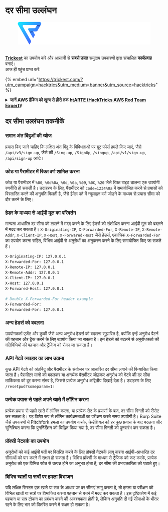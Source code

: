 # दर सीमा उल्लंघन

<figure><img src="../.gitbook/assets/image (3) (1) (1) (1) (1) (1).png" alt=""><figcaption></figcaption></figure>

\
[**Trickest**](https://trickest.com/?utm\_campaign=hacktrics\&utm\_medium=banner\&utm\_source=hacktricks) का उपयोग करें और आसानी से **सबसे उन्नत** समुदाय उपकरणों द्वारा संचालित **कार्यप्रवाह** बनाएं।\
आज ही पहुंच प्राप्त करें:

{% embed url="https://trickest.com/?utm_campaign=hacktrics&utm_medium=banner&utm_source=hacktricks" %}

<details>

<summary><strong>जानें AWS हैकिंग को शून्य से हीरो तक</strong> <a href="https://training.hacktricks.xyz/courses/arte"><strong>htARTE (HackTricks AWS Red Team Expert)</strong></a><strong>!</strong></summary>

HackTricks का समर्थन करने के अन्य तरीके:

* यदि आप अपनी कंपनी का **विज्ञापन HackTricks में देखना चाहते हैं** या **HackTricks को PDF में डाउनलोड करना चाहते हैं** तो [**सदस्यता योजनाएं देखें**](https://github.com/sponsors/carlospolop)!
* [**आधिकारिक PEASS और HackTricks स्वैग**](https://peass.creator-spring.com) प्राप्त करें
* हमारे विशेष [**NFTs**](https://opensea.io/collection/the-peass-family) संग्रह, [**The PEASS Family**](https://opensea.io/collection/the-peass-family) खोजें
* **शामिल हों** 💬 [**डिस्कॉर्ड समूह**](https://discord.gg/hRep4RUj7f) या [**टेलीग्राम समूह**](https://t.me/peass) और हमें **ट्विटर** 🐦 [**@carlospolopm**](https://twitter.com/hacktricks\_live)** पर फॉलो** करें।
* **अपने हैकिंग ट्रिक्स साझा करें, HackTricks** और [**HackTricks Cloud**](https://github.com/carlospolop/hacktricks-cloud) github repos में PRs सबमिट करके।

</details>

## दर सीमा उल्लंघन तकनीकें

### समान अंत बिंदुओं की खोज

प्रयास किए जाने चाहिए कि लक्षित अंत बिंदु के विविधताओं पर ब्रूट फोर्स हमले किए जाएं, जैसे `/api/v3/sign-up`, जैसे की `/Sing-up`, `/SignUp`, `/singup`, `/api/v1/sign-up`, `/api/sign-up` आदि।

### कोड या पैरामीटर में रिक्त वर्ण शामिल करना

कोड या पैरामीटर में `%00`, `%0d%0a`, `%0d`, `%0a`, `%09`, `%0C`, `%20` जैसे रिक्त बाइट डालना एक उपयोगी रणनीति हो सकती है। उदाहरण के लिए, पैरामीटर को `code=1234%0a` में समायोजित करने से प्रयासों को विस्तारित करने की अनुमति मिलती है, जैसे ईमेल पते में न्यूलाइन वर्ण जोड़ने के माध्यम से प्रयास सीमा को दौर करने के लिए।

### हेडर के माध्यम से आईपी मूल का परिवर्तन

मान्यता आधारित दर सीमा को टालने में मदद करने के लिए हेडर्स को संशोधित करना आईपी मूल को बदलने में मदद कर सकता है। `X-Originating-IP`, `X-Forwarded-For`, `X-Remote-IP`, `X-Remote-Addr`, `X-Client-IP`, `X-Host`, `X-Forwared-Host` जैसे हेडर्स, एकाधिक `X-Forwarded-For` का उपयोग करना सहित, विभिन्न आईपी से अनुरोधों का अनुकरण करने के लिए समायोजित किए जा सकते हैं।
```bash
X-Originating-IP: 127.0.0.1
X-Forwarded-For: 127.0.0.1
X-Remote-IP: 127.0.0.1
X-Remote-Addr: 127.0.0.1
X-Client-IP: 127.0.0.1
X-Host: 127.0.0.1
X-Forwared-Host: 127.0.0.1

# Double X-Forwarded-For header example
X-Forwarded-For:
X-Forwarded-For: 127.0.0.1
```
### अन्य हेडर्स को बदलना

उपयोगकर्ता एजेंट और कुकी जैसे अन्य अनुरोध हेडर्स को बदलना सुझावित है, क्योंकि इन्हें अनुरोध पैटर्न की पहचान और ट्रैक करने के लिए उपयोग किया जा सकता है। इन हेडर्स को बदलने से अनुरोधकर्ता की गतिविधियों की पहचान और ट्रैकिंग को रोका जा सकता है।

### API गेटवे व्यवहार का लाभ उठाना

कुछ API गेटवे को अंतबिंदु और पैरामीटर के संयोजन पर आधारित दर सीमा लगाने की विन्यासित किया जाता है। पैरामीटर मानों को बदलकर या अनर्थक पैरामीटर जोड़कर अनुरोध को गेटवे की दर सीमा तार्किकता को दूर करना संभव है, जिससे प्रत्येक अनुरोध अद्वितीय दिखाई देता है। उदाहरण के लिए `/resetpwd?someparam=1`।

### प्रत्येक प्रयास से पहले अपने खाते में लॉगिन करना

प्रत्येक प्रयास से पहले खाते में लॉगिन करना, या प्रत्येक सेट के प्रयासों के बाद, दर सीमा गिनती को रीसेट कर सकता है। यह विशेष रूप से लॉगिन कार्यक्षमताओं का परीक्षण करते समय उपयोगी है। Burp Suite जैसे उपकरणों में Pitchfork हमला का उपयोग करके, क्रेडेंशियल को हर कुछ प्रयास के बाद बदलना और सुनिश्चित करना कि पुनर्निर्देशन को चिह्नित किया गया है, दर सीमा गिनती को पुनरारंभ कर सकता है।

### प्रॉक्सी नेटवर्क का उपयोग

अनुरोधों को कई आईपी पतों पर वितरित करने के लिए प्रॉक्सी नेटवर्क लागू करना आईपी-आधारित दर सीमाओं को पार करने में सक्षम हो सकता है। विभिन्न प्रॉक्सी के माध्यम से ट्रैफिक को रूट करके, प्रत्येक अनुरोध को एक विभिन्न स्रोत से उत्पन्न होने का अनुभव होता है, दर सीमा की प्रभावकारिता को घटाते हुए।

### विभिन्न खातों या सत्रों पर हमला विभाजन

यदि लक्षित सिस्टम एक खाते या सत्र के आधार पर दर सीमाएं लागू करता है, तो हमला या परीक्षण को विभिन्न खातों या सत्रों पर विभाजित करना पहचान से बचने में मदद कर सकता है। इस दृष्टिकोण में कई पहचान या सत्र टोकन का प्रबंधन करने की आवश्यकता होती है, लेकिन अनुमति दी गई सीमाओं के भीतर रहने के लिए भार को वितरित करने में सक्षम हो सकता है।
